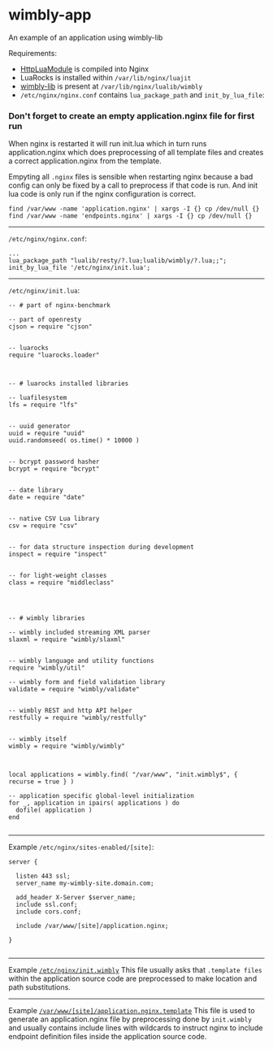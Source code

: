 # wimbly-app
An example of an application using wimbly-lib

Requirements:
 - [HttpLuaModule](http://wiki.nginx.org/HttpLuaModule) is compiled into Nginx
 - LuaRocks is installed within `/var/lib/nginx/luajit`
 - [wimbly-lib](https://github.com/cdrubin/wimbly-lib) is present at `/var/lib/nginx/lualib/wimbly`
 - `/etc/nginx/nginx.conf` contains `lua_package_path` and `init_by_lua_file`:

### Don't forget to create an empty application.nginx file for first run
When nginx is restarted it will run init.lua which in turn runs application.nginx which does preprocessing of all template files and creates a correct application.nginx from the template.

Empyting all `.nginx` files is sensible when restarting nginx because a bad config can only be fixed by a call to preprocess if that code is run. And init lua code is only run if the nginx configuration is correct.


```
find /var/www -name 'application.nginx' | xargs -I {} cp /dev/null {}
find /var/www -name 'endpoints.nginx' | xargs -I {} cp /dev/null {}
```

-----
`/etc/nginx/nginx.conf`:

```
...
lua_package_path "lualib/resty/?.lua;lualib/wimbly/?.lua;;";
init_by_lua_file '/etc/nginx/init.lua';
```

-----


`/etc/nginx/init.lua`:
```
-- # part of nginx-benchmark

-- part of openresty
cjson = require "cjson"


-- luarocks
require "luarocks.loader"



-- # luarocks installed libraries

-- luafilesystem
lfs = require "lfs"


-- uuid generator
uuid = require "uuid"
uuid.randomseed( os.time() * 10000 )


-- bcrypt password hasher
bcrypt = require "bcrypt"


-- date library
date = require "date"


-- native CSV Lua library
csv = require "csv"


-- for data structure inspection during development
inspect = require "inspect"


-- for light-weight classes
class = require "middleclass"




-- # wimbly libraries

-- wimbly included streaming XML parser
slaxml = require "wimbly/slaxml"


-- wimbly language and utility functions
require "wimbly/util"

-- wimbly form and field validation library
validate = require "wimbly/validate"


-- wimbly REST and http API helper
restfully = require "wimbly/restfully"


-- wimbly itself
wimbly = require "wimbly/wimbly"



local applications = wimbly.find( "/var/www", "init.wimbly$", { recurse = true } )

-- application specific global-level initialization
for _, application in ipairs( applications ) do
  dofile( application )
end


```

-----
Example `/etc/nginx/sites-enabled/[site]`:
```
server {

  listen 443 ssl;
  server_name my-wimbly-site.domain.com;
    
  add_header X-Server $server_name;
  include ssl.conf;
  include cors.conf;

  include /var/www/[site]/application.nginx; 
    
}


```

-----
Example [`/etc/nginx/init.wimbly`](https://github.com/cdrubin/wimbly-app/blob/master/init.wimbly)
This file usually asks that `.template files` within the application source code are preprocessed to make location and path substitutions.



-----
Example [`/var/www/[site]/application.nginx.template`](https://github.com/cdrubin/wimbly-app/blob/master/application.nginx.template)
This file is used to generate an application.nginx file by preprocessing done by `init.wimbly` and usually contains include lines with wildcards to instruct nginx to include endpoint definition files inside the application source code.

